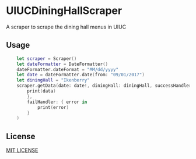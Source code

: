 # UIUCDiningHallScraper

A scraper to scrape the dining hall menus in UIUC

## Usage

```swift
    let scraper = Scraper()
    let dateFormatter = DateFormatter()
    dateFormatter.dateFormat = "MM/dd/yyyy"
    let date = dateFormatter.date(from: "09/01/2017")
    let diningHall = "Ikenberry"
    scraper.getData(date: date!, diningHall: diningHall, successHandler: { data in
        print(data)
        },
        failHandler: { error in
            print(error)
        }
    )
```

## License
[MIT LICENSE](LICENSE)

